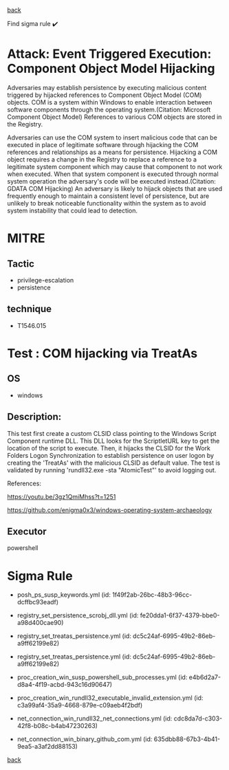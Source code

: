 
[back](../index.md)

Find sigma rule :heavy_check_mark: 

# Attack: Event Triggered Execution: Component Object Model Hijacking 

Adversaries may establish persistence by executing malicious content triggered by hijacked references to Component Object Model (COM) objects. COM is a system within Windows to enable interaction between software components through the operating system.(Citation: Microsoft Component Object Model)  References to various COM objects are stored in the Registry. 

Adversaries can use the COM system to insert malicious code that can be executed in place of legitimate software through hijacking the COM references and relationships as a means for persistence. Hijacking a COM object requires a change in the Registry to replace a reference to a legitimate system component which may cause that component to not work when executed. When that system component is executed through normal system operation the adversary's code will be executed instead.(Citation: GDATA COM Hijacking) An adversary is likely to hijack objects that are used frequently enough to maintain a consistent level of persistence, but are unlikely to break noticeable functionality within the system as to avoid system instability that could lead to detection. 

# MITRE
## Tactic
  - privilege-escalation
  - persistence


## technique
  - T1546.015


# Test : COM hijacking via TreatAs
## OS
  - windows


## Description:
This test first create a custom CLSID class pointing to the Windows Script Component runtime DLL. This DLL looks for the ScriptletURL key to get the location of the script to execute.
Then, it hijacks the CLSID for the Work Folders Logon Synchronization to establish persistence on user logon by creating the 'TreatAs' with the malicious CLSID as default value. The
test is validated by running 'rundll32.exe -sta "AtomicTest"' to avoid logging out.

References:

https://youtu.be/3gz1QmiMhss?t=1251

https://github.com/enigma0x3/windows-operating-system-archaeology

## Executor
powershell

# Sigma Rule
 - posh_ps_susp_keywords.yml (id: 1f49f2ab-26bc-48b3-96cc-dcffbc93eadf)

 - registry_set_persistence_scrobj_dll.yml (id: fe20dda1-6f37-4379-bbe0-a98d400cae90)

 - registry_set_treatas_persistence.yml (id: dc5c24af-6995-49b2-86eb-a9ff62199e82)

 - registry_set_treatas_persistence.yml (id: dc5c24af-6995-49b2-86eb-a9ff62199e82)

 - proc_creation_win_susp_powershell_sub_processes.yml (id: e4b6d2a7-d8a4-4f19-acbd-943c16d90647)

 - proc_creation_win_rundll32_executable_invalid_extension.yml (id: c3a99af4-35a9-4668-879e-c09aeb4f2bdf)

 - net_connection_win_rundll32_net_connections.yml (id: cdc8da7d-c303-42f8-b08c-b4ab47230263)

 - net_connection_win_binary_github_com.yml (id: 635dbb88-67b3-4b41-9ea5-a3af2dd88153)



[back](../index.md)
